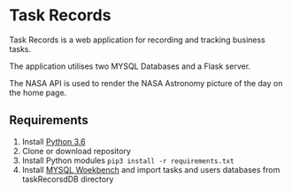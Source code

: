 # Task Records

Task Records is a web application for recording and tracking business tasks.

The application utilises two MYSQL Databases and a Flask server.

The NASA API is used to render the NASA Astronomy picture of the day on the home page.

## Requirements

1. Install [Python 3.6](https://www.anaconda.com/)
1. Clone or download repository
1. Install Python modules `pip3 install -r requirements.txt`
1. Install [MYSQL Woekbench](https://www.mysql.com/products/workbench/) and import tasks and users databases from taskRecorsdDB directory



